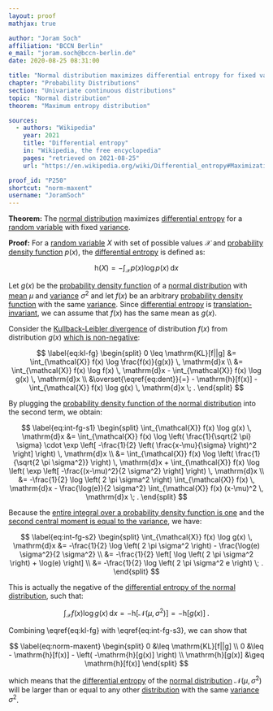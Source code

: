 ```yaml
---
layout: proof
mathjax: true

author: "Joram Soch"
affiliation: "BCCN Berlin"
e_mail: "joram.soch@bccn-berlin.de"
date: 2020-08-25 08:31:00

title: "Normal distribution maximizes differential entropy for fixed variance"
chapter: "Probability Distributions"
section: "Univariate continuous distributions"
topic: "Normal distribution"
theorem: "Maximum entropy distribution"

sources:
  - authors: "Wikipedia"
    year: 2021
    title: "Differential entropy"
    in: "Wikipedia, the free encyclopedia"
    pages: "retrieved on 2021-08-25"
    url: "https://en.wikipedia.org/wiki/Differential_entropy#Maximization_in_the_normal_distribution"

proof_id: "P250"
shortcut: "norm-maxent"
username: "JoramSoch"
---
```



**Theorem:** The [normal distribution](/D/norm) maximizes [differential entropy](/D/dent) for a [random variable](/D/rvar) with fixed [variance](/D/var).


**Proof:** For a [random variable](/D/rvar) $X$ with set of possible values $\mathcal{X}$ and [probability density function](/D/pdf) $p(x)$, the [differential entropy](/D/dent) is defined as:

$$ \label{eq:dent}
\mathrm{h}(X) = - \int_{\mathcal{X}} p(x) \log p(x) \, \mathrm{d}x
$$

Let $g(x)$ be the [probability density function](/D/pdf) of a [normal distribution](/D/norm) with [mean](/D/mean) $\mu$ and [variance](/D/var) $\sigma^2$ and let $f(x)$ be an arbitrary [probability density function](/D/pdf) with the same [variance](/D/var). Since [differential entropy](/D/dent) is [translation-invariant](/P/dent-inv), we can assume that $f(x)$ has the same mean as $g(x)$.

Consider the [Kullback-Leibler divergence](/D/kl) of distribution $f(x)$ from distribution $g(x)$ [which is non-negative](/P/kl-nonneg):

$$ \label{eq:kl-fg}
\begin{split}
0 \leq \mathrm{KL}[f||g] &= \int_{\mathcal{X}} f(x) \log \frac{f(x)}{g(x)} \, \mathrm{d}x \\
&= \int_{\mathcal{X}} f(x) \log f(x) \, \mathrm{d}x - \int_{\mathcal{X}} f(x) \log g(x) \, \mathrm{d}x \\
&\overset{\eqref{eq:dent}}{=} - \mathrm{h}[f(x)] - \int_{\mathcal{X}} f(x) \log g(x) \, \mathrm{d}x \; .
\end{split}
$$

By plugging the [probability density function of the normal distribution](/P/norm-pdf) into the second term, we obtain:

$$ \label{eq:int-fg-s1}
\begin{split}
\int_{\mathcal{X}} f(x) \log g(x) \, \mathrm{d}x &= \int_{\mathcal{X}} f(x) \log \left( \frac{1}{\sqrt{2 \pi} \sigma} \cdot \exp \left[ -\frac{1}{2} \left( \frac{x-\mu}{\sigma} \right)^2 \right] \right) \, \mathrm{d}x \\
&= \int_{\mathcal{X}} f(x) \log \left( \frac{1}{\sqrt{2 \pi \sigma^2}} \right) \, \mathrm{d}x + \int_{\mathcal{X}} f(x) \log \left( \exp \left[ -\frac{(x-\mu)^2}{2 \sigma^2} \right] \right) \, \mathrm{d}x \\
&= -\frac{1}{2} \log \left( 2 \pi \sigma^2 \right) \int_{\mathcal{X}} f(x) \, \mathrm{d}x - \frac{\log(e)}{2 \sigma^2} \int_{\mathcal{X}} f(x) (x-\mu)^2 \, \mathrm{d}x \; .
\end{split}
$$

Because the [entire integral over a probability density function is one](/D/pdf) and the [second central moment is equal to the variance](/P/momcent-2nd), we have:

$$ \label{eq:int-fg-s2}
\begin{split}
\int_{\mathcal{X}} f(x) \log g(x) \, \mathrm{d}x &= -\frac{1}{2} \log \left( 2 \pi \sigma^2 \right) - \frac{\log(e) \sigma^2}{2 \sigma^2} \\
&= -\frac{1}{2} \left[ \log \left( 2 \pi \sigma^2 \right) + \log(e) \right] \\
&= -\frac{1}{2} \log \left( 2 \pi \sigma^2 e \right) \; .
\end{split}
$$

This is actually the negative of the [differential entropy of the normal distribution](/P/norm-dent), such that:

$$ \label{eq:int-fg-s3}
\int_{\mathcal{X}} f(x) \log g(x) \, \mathrm{d}x = -\mathrm{h}[\mathcal{N}(\mu,\sigma^2)] = -\mathrm{h}[g(x)] \; .
$$

Combining \eqref{eq:kl-fg} with \eqref{eq:int-fg-s3}, we can show that

$$ \label{eq:norm-maxent}
\begin{split}
0 &\leq \mathrm{KL}[f||g] \\
0 &\leq - \mathrm{h}[f(x)] - \left( -\mathrm{h}[g(x)] \right) \\
\mathrm{h}[g(x)] &\geq \mathrm{h}[f(x)]
\end{split}
$$

which means that the [differential entropy](/D/dent) of the [normal distribution](/D/norm) $\mathcal{N}(\mu, \sigma^2)$ will be larger than or equal to any other [distribution](/D/dist) with the same [variance](/D/var) $\sigma^2$.